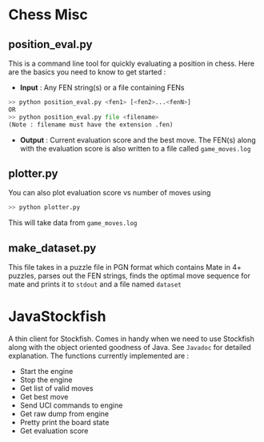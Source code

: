 Chess Misc
==========
position_eval.py
----------------
This is a command line tool for quickly evaluating a position in chess.
Here are the basics you need to know to get started :
* **Input** : Any FEN string(s) or a file containing FENs

```python
>> python position_eval.py <fen1> [<fen2>...<fenN>]
OR
>> python position_eval.py file <filename>
(Note : filename must have the extension .fen)
``` 
* **Output** : Current evaluation score and the best move. The FEN(s) along with the evaluation score is also written to a file called `game_moves.log`

plotter.py
----------
You can also plot evaluation score vs number of moves using
```python
>> python plotter.py
```
This will take data from `game_moves.log`

make_dataset.py
---------------
This file takes in a puzzle file in PGN format which contains Mate in 4+ puzzles, parses out the FEN strings, finds the optimal move sequence for mate and prints it to `stdout` and a file named `dataset`

JavaStockfish
=============
A thin client for Stockfish. Comes in handy when we need to use Stockfish along with the object oriented goodness of Java. See `Javadoc` for detailed explanation. The functions currently implemented are :
* Start the engine
* Stop the engine
* Get list of valid moves
* Get best move
* Send UCI commands to engine
* Get raw dump from engine
* Pretty print the board state
* Get evaluation score
